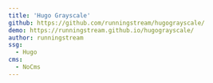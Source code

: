 ```yaml
---
title: 'Hugo Grayscale'
github: https://github.com/runningstream/hugograyscale/
demo: https://runningstream.github.io/hugograyscale/
author: runningstream
ssg:
  - Hugo
cms:
  - NoCms
---
```


